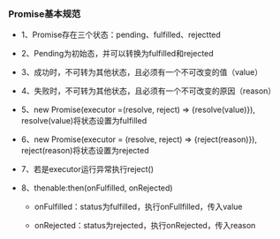 ### Promise基本规范

* 1、Promise存在三个状态：pending、fulfilled、rejectted

* 2、Pending为初始态，并可以转换为fulfilled和rejected

* 3、成功时，不可转为其他状态，且必须有一个不可改变的值（value）

* 4、失败时，不可转为其他状态，且必须有一个不可改变的原因（reason）

* 5、new Promise(executor =(resolve, reject) => {resolve(value)}), resolve(value)将状态设置为fulfilled

* 6、new Promise(executor = (resolve, reject) => {reject(reason)}), reject(reason)将状态设置为rejected

* 7、若是executor运行异常执行reject()

* 8、thenable:then(onFulfilled, onRejected)

  + onFulfilled：status为fulfilled，执行onFullfilled，传入value

  + onRejected：status为rejected，执行onRejected，传入reason

